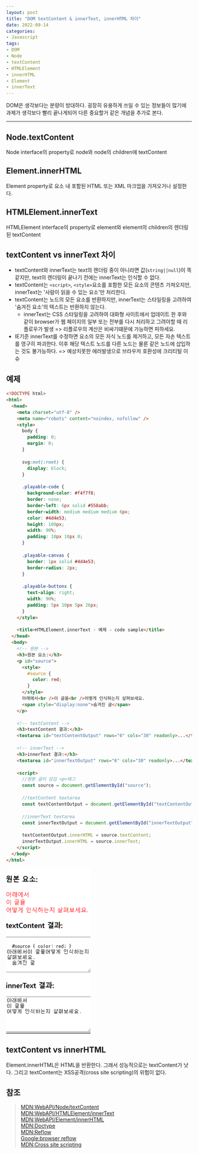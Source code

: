 ```yaml
---
layout: post
title: "DOM textContent & innerText, innerHTML 차이"
date: 2022-09-14
categories:
- Javascript
tags:
- DOM
- Node
- textContent
- HTMLElement
- innerHTML
- Element
- innerText
---
```


DOM은 생각보다는 분량이 방대하다. 굉장히 유용하게 쓰일 수 있는 정보들이 많기에 과제가 생각보다 빨리 끝나게되어 다른 중요할거 같은 개념을 추가로 본다.

---

## Node.textContent

Node interface의 property로 node와 node의 children에 textContent

## Element.innerHTML

Element property로 요소 내 포함된 HTML 또는 XML 마크업을 가져오거나 설정한다.

## HTMLElement.innerText

HTMLElement interface의 property로 element와 element의 children의 렌더링된 textContent

## textContent vs innerText 차이

- textContent와 innerText는 text의 렌더링 중이 아니라면 값(`string||null`)이 똑같지만, text의 렌더링이 끝나기 전에는 innerText는 인식할 수 없다.
- textContent는 `<script>`, `<style>`요소를 포함한 모든 요소의 콘텐츠 가져오지만, innerText는 '사람이 읽을 수 있는 요소'만 처리한다.
- textContent는 노드의 모든 요소를 반환하지만, innerText는 스타일링을 고려하여 '숨겨진 요소'의 텍스트는 반환하지 않는다.
  - innerText는 CSS 스타일링을 고려하여 대화형 사이트에서 업데이트 한 후와 같이 browser가 웹 페이지의 일부 또는 전부를 다시 처리하고 그려야할 때 리플로우가 발생 => 리플로우의 계산은 비싸기떄문에 가능하면 피하세요.
- IE기준 innerText를 수정하면 요소의 모든 자식 노드를 제거하고, 모든 자손 텍스트를 영구히 파괴한다. 이후 해당 텍스트 노드를 다른 노드는 물론 같은 노드에 삽입하는 것도 불가능하다. => 예상치못한 에러발생으로 브라우저 호환성에 크리티털 이슈

## 예제

```html
<!DOCTYPE html>
<html>
  <head>
    <meta charset="utf-8" />
    <meta name="robots" content="noindex, nofollow" />
    <style>
      body {
        padding: 0;
        margin: 0;
      }

      svg:not(:root) {
        display: block;
      }

      .playable-code {
        background-color: #f4f7f8;
        border: none;
        border-left: 6px solid #558abb;
        border-width: medium medium medium 6px;
        color: #4d4e53;
        height: 100px;
        width: 90%;
        padding: 10px 10px 0;
      }

      .playable-canvas {
        border: 1px solid #4d4e53;
        border-radius: 2px;
      }

      .playable-buttons {
        text-align: right;
        width: 90%;
        padding: 5px 10px 5px 26px;
      }
    </style>

    <title>HTMLElement.innerText - 예제 - code sample</title>
  </head>
  <body>
    <!-- 원본 -->
    <h3>원본 요소:</h3>
    <p id="source">
      <style>
        #source {
          color: red;
        }
      </style>
      아래에서<br />이 글을<br />어떻게 인식하는지 살펴보세요.
      <span style="display:none">숨겨진 글</span>
    </p>

    <!-- textContent -->
    <h3>textContent 결과:</h3>
    <textarea id="textContentOutput" rows="6" cols="30" readonly>...</textarea>

    <!-- innerText -->
    <h3>innerText 결과:</h3>
    <textarea id="innerTextOutput" rows="6" cols="30" readonly>...</textarea>

    <script>
      //원본 글이 담김 <p>태그
      const source = document.getElementById("source");

      //textContent textarea
      const textContentOutput = document.getElementById("textContentOutput");

      //innerText textarea
      const innerTextOutput = document.getElementById("innerTextOutput");

      textContentOutput.innerHTML = source.textContent;
      innerTextOutput.innerHTML = source.innerText;
    </script>
  </body>
</html>
```

![출처:MDN](/assets/img/220914-tc-it-diffrence.png)

## textContent vs innerHTML

Element.innerHTML은 HTML을 반환한다. 그래서 성능적으로는 textContent가 낫다. 그리고 textContent는 XSS공격(cross site scripting)의 위험이 없다.

## 참조

> [MDN:WebAPI/Node/textContent](https://developer.mozilla.org/ko/docs/Web/API/Node/textContent)  
> [MDN:WebAPI/HTMLElement/innerText](https://developer.mozilla.org/ko/docs/Web/API/HTMLElement/innerText)  
> [MDN:WebAPI/Element/innerHTML](https://developer.mozilla.org/ko/docs/Web/API/Element/innerHTML)  
> [MDN:Doctype](https://developer.mozilla.org/ko/docs/Glossary/Doctype)  
> [MDN:Reflow](https://developer.mozilla.org/ko/docs/Glossary/Reflow)  
> [Google:browser reflow](https://developers.google.com/speed/docs/insights/browser-reflow)  
> [MDN:Cross site scripting](https://developer.mozilla.org/en-US/docs/Glossary/Cross-site_scripting)
